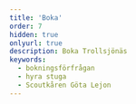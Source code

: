 ```yaml
---
title: 'Boka'
order: 7
hidden: true
onlyurl: true
description: Boka Trollsjönäs
keywords: 
  - bokningsförfrågan
  - hyra stuga
  - Scoutkåren Göta Lejon
---
```

